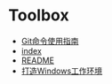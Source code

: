 # Toolbox

- [Git命令使用指南](/2023/Toolbox/Git命令使用指南.md)
- [index](/2023/Toolbox/index.md)
- [README](/2023/Toolbox/README.md)
- [打造Windows工作环境](/2023/Toolbox/打造Windows工作环境.md)
